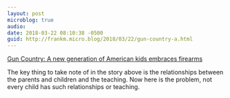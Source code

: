 ```yaml
---
layout: post
microblog: true
audio: 
date: 2018-03-22 08:10:38 -0500
guid: http://frankm.micro.blog/2018/03/22/gun-country-a.html
---
```

[Gun Country: A new generation of American kids embraces firearms](https://www.newyorker.com/magazine/2018/03/26/the-gun-owners-of-the-parkland-generation?mbid=social_twitter)

The key thing to take note of in the story above is the relationships between the parents and children and the teaching. Now here is the problem, not every child has such relationships or teaching. 
